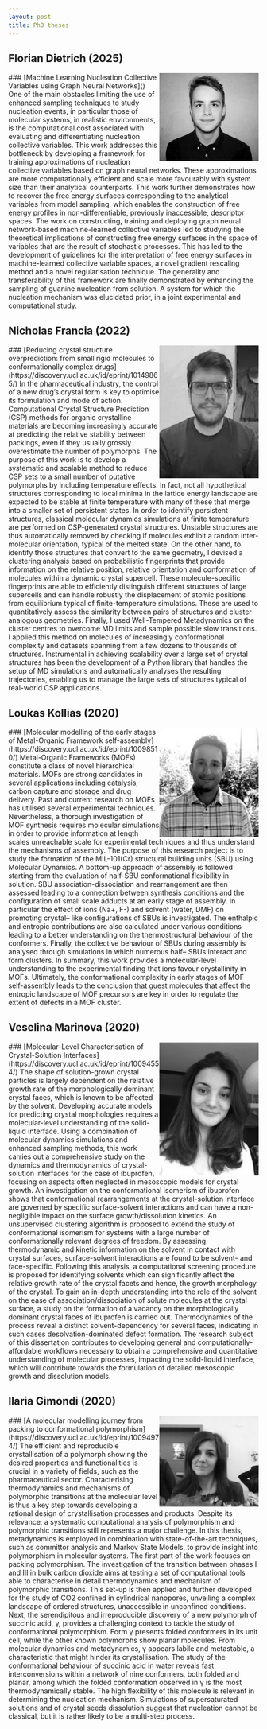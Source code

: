 ```yaml
---
layout: post
title: PhD theses
---
```



## Florian Dietrich (2025)
<img src="https://github.com/mme-ucl/mme-ucl.github.io/raw/main/images/Florian.png" align="right" width="200px"/>
### [Machine Learning Nucleation Collective Variables using Graph Neural Networks]()
One of the main obstacles limiting the use of enhanced sampling techniques to study nucleation events, in particular those of molecular systems, in realistic environments, is the computational cost associated with evaluating and differentiating nucleation collective variables. This work addresses this bottleneck by developing a framework for training approximations of nucleation collective variables based on graph neural networks. These approximations are more computationally efficient and scale more favourably with system size than their analytical counterparts. This work further demonstrates how to recover the free energy surfaces corresponding to the analytical variables from model sampling, which enables the construction of free energy profiles in non-differentiable, previously inaccessible, descriptor spaces. The work on constructing, training and deploying graph neural network-based machine-learned collective variables led to studying the theoretical implications of constructing free energy surfaces in the space of variables that are the result of stochastic processes. This has led to the development of guidelines for the interpretation of free energy surfaces in machine-learned collective variable spaces, a novel gradient rescaling method and a novel regularisation technique. The generality and transferability of this framework are finally demonstrated by enhancing the sampling of guanine nucleation from solution. A system for which the nucleation mechanism was elucidated prior, in a joint experimental and computational study.

<br clear="right"/>


## Nicholas Francia (2022)
<img src="https://github.com/mme-ucl/mme-ucl.github.io/raw/main/images/Nicholas.jpg" align="right" width="200px"/>
### [Reducing crystal structure overprediction: from small rigid molecules to conformationally complex drugs](https://discovery.ucl.ac.uk/id/eprint/10149865/)
In the pharmaceutical industry, the control of a new drug’s crystal form is key to optimise its formulation and mode of action. Computational Crystal Structure Prediction (CSP) methods for organic crystalline materials are becoming increasingly accurate at predicting the relative stability between packings, even if they usually grossly overestimate the number of polymorphs. The purpose of this work is to develop a systematic and scalable method to reduce CSP sets to a small number of putative polymorphs by including temperature effects. In fact, not all hypothetical structures corresponding to local minima in the lattice energy landscape are expected to be stable at finite temperature with many of these that merge into a smaller set of persistent states. 
 In order to identify persistent structures, classical molecular dynamics simulations at finite temperature are performed on CSP-generated crystal structures. Unstable structures are thus automatically removed by checking if molecules exhibit a random inter-molecular orientation, typical of the melted state. On the other hand, to identify those structures that convert to the same geometry, I devised a clustering analysis based on probabilistic fingerprints that provide information on the relative position, relative orientation and conformation of molecules within a dynamic crystal supercell. These molecule-specific fingerprints are able to efficiently distinguish different structures of large supercells and can handle robustly the displacement of atomic positions from equilibrium typical of finite-temperature simulations. These are used to quantitatively assess the similarity between pairs of structures and cluster analogous geometries. Finally, I used Well-Tempered Metadynamics on the cluster centres to overcome MD limits and sample possible slow transitions.  I applied this method on molecules of increasingly conformational complexity and datasets spanning from a few dozens to thousands of structures. Instrumental in achieving scalability over a large set of crystal structures has been the development of a Python library that handles
 the setup of MD simulations and automatically analyses the resulting trajectories, enabling us to manage the large sets of structures typical of real-world CSP applications.

<br clear="right"/>

## Loukas Kollias (2020)
<img src="https://github.com/mme-ucl/mme-ucl.github.io/raw/main/images/Loukas.jpg" align="right" width="200px"/>
### [Molecular modelling of the early stages of Metal-Organic Framework self-assembly](https://discovery.ucl.ac.uk/id/eprint/10098510/)
Metal-Organic Frameworks (MOFs) constitute a class of novel hierarchical materials. MOFs are strong candidates in several applications including catalysis, carbon capture and storage and drug delivery. Past and current research on MOFs has utilised several experimental techniques. Nevertheless, a thorough investigation of MOF synthesis requires molecular simulations in order to provide information at length scales unreachable scale for experimental techniques and thus understand the mechanisms of assembly. The purpose of this research project is to study the formation of the MIL-101(Cr) structural building units (SBU) using Molecular Dynamics. A bottom-up approach of assembly is followed starting from the evaluation of half-SBU conformational flexibility in solution. SBU association-dissociation and rearrangement are then assessed leading to a connection between synthesis conditions and the configuration of small scale adducts at an early stage of assembly. In particular the effect of ions (Na+, F-) and solvent (water, DMF) on promoting crystal– like configurations of SBUs is investigated. The enthalpic and entropic contributions are also calculated under various conditions leading to a better understanding on the thermostructural behaviour of the conformers. Finally, the collective behaviour of SBUs during assembly is analysed through simulations in which numerous half– SBUs interact and form clusters. In summary, this work provides a molecular-level understanding to the experimental finding that ions favour crystallinity in MOFs. Ultimately, the conformational complexity in early stages of MOF self-assembly leads to the conclusion that guest molecules that affect the entropic landscape of MOF precursors are key in order to regulate the extent of defects in a MOF cluster.
<br clear="right"/>

## Veselina Marinova (2020)
<img src="https://github.com/mme-ucl/mme-ucl.github.io/raw/main/images/Veselina.jpg" align="right" width="200px"/>
### [Molecular-Level Characterisation of Crystal-Solution Interfaces](https://discovery.ucl.ac.uk/id/eprint/10094554/)
The shape of solution-grown crystal particles is largely dependent on the relative growth rate of the morphologically dominant crystal faces, which is known to be affected by the solvent. Developing accurate models for predicting crystal morphologies requires a molecular-level understanding of the solid-liquid interface. Using a combination of molecular dynamics simulations and enhanced sampling methods, this work carries out a comprehensive study on the dynamics and thermodynamics of crystal-solution interfaces for the case of ibuprofen, focusing on aspects often neglected in mesoscopic models for crystal growth. An investigation on the conformational isomerism of ibuprofen shows that conformational rearrangements at the crystal-solution interface are governed by specific surface-solvent interactions and can have a non-negligible impact on the surface growth/dissolution kinetics. An unsupervised clustering algorithm is proposed to extend the study of conformational isomerism for systems with a large number of conformationally relevant degrees of freedom. By assessing thermodynamic and kinetic information on the solvent in contact with crystal surfaces, surface-solvent interactions are found to be solvent- and face-specific. Following this analysis, a computational screening procedure is proposed for identifying solvents which can significantly affect the relative growth rate of the crystal facets and hence, the growth morphology of the crystal. To gain an in-depth understanding into the role of the solvent on the ease of association/dissociation of solute molecules at the crystal surface, a study on the formation of a vacancy on the morphologically dominant crystal faces of ibuprofen is carried out. Thermodynamics of the process reveal a distinct solvent-dependency for several faces, indicating in such cases desolvation-dominated defect formation. The research subject of this dissertation contributes to developing general and computationally-affordable workflows necessary to obtain a comprehensive and quantitative understanding of molecular processes, impacting the solid-liquid interface, which will contribute towards the formulation of detailed mesoscopic growth and dissolution models.
<br clear="right"/>

## Ilaria Gimondi (2020)
<img src="https://github.com/mme-ucl/mme-ucl.github.io/raw/main/images/Ilaria.jpg" align="right" width="200px"/>
### [A molecular modelling journey from packing to conformational polymorphism](https://discovery.ucl.ac.uk/id/eprint/10094974/)
The efficient and reproducible crystallisation of a polymorph showing the desired properties and functionalities is crucial in a variety of fields, such as the pharmaceutical sector. Characterising thermodynamics and mechanisms of polymorphic transitions at the molecular level is thus a key step towards developing a rational design of crystallisation processes and products. Despite its relevance, a systematic computational analysis of polymorphism and polymorphic transitions still represents a major challenge. In this thesis, metadynamics is employed in combination with state-of-the-art techniques, such as committor analysis and Markov State Models, to provide insight into polymorphism in molecular systems. The first part of the work focuses on packing polymorphism. The investigation of the transition between phases I and III in bulk carbon dioxide aims at testing a set of computational tools able to characterise in detail thermodynamics and mechanism of polymorphic transitions. This set-up is then applied and further developed for the study of CO2 confined in cylindrical nanopores, unveiling a complex landscape of ordered structures, unaccessible in unconfined conditions. Next, the serendipitous and irreproducible discovery of a new polymorph of succinic acid, γ, provides a challenging context to tackle the study of conformational polymorphism. Form γ presents folded conformers in its unit cell, while the other known polymorphs show planar molecules. From molecular dynamics and metadynamics, γ appears labile and metastable, a characteristic that might hinder its crystallisation. The study of the conformational behaviour of succinic acid in water reveals fast interconversions within a network of nine conformers, both folded and planar, among which the folded conformation observed in γ is the most thermodynamically stable. The high flexibility of this molecule is relevant in determining the nucleation mechanism. Simulations of supersaturated solutions and of crystal seeds dissolution suggest that nucleation cannot be classical, but it is rather likely to be a multi-step process.
<br clear="right"/>



